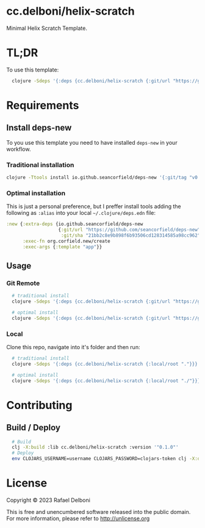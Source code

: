 # cc.delboni/helix-scratch

Minimal Helix Scratch Template.

# TL;DR
To use this template:
```bash
  clojure -Sdeps '{:deps {cc.delboni/helix-scratch {:git/url "https://github.com/rafaeldelboni/helix-scratch" :git/sha "8e4eb30" :git/tag "v0.1.1"}}}' -X:new :template cc.delboni/helix-scratch :name myusername/mycoolsite
```

# Requirements

## Install deps-new
To you use this template you need to have installed `deps-new` in your workflow.

### Traditional installation
```bash
clojure -Ttools install io.github.seancorfield/deps-new '{:git/tag "v0.4.13"}' :as new
```

### Optimal installation
This is just a personal preference, but I preffer install tools adding the following
as `:alias` into your local `~/.clojure/deps.edn` file:
```clojure
:new {:extra-deps {io.github.seancorfield/deps-new
                   {:git/url "https://github.com/seancorfield/deps-new"
                    :git/sha "21bb2c8e9b898f6b93506cd128314585a98cc962"}}
      :exec-fn org.corfield.new/create
      :exec-args {:template "app"}}
```

## Usage

### Git Remote
```bash
  # traditional install
  clojure -Sdeps '{:deps {cc.delboni/helix-scratch {:git/url "https://github.com/rafaeldelboni/helix-scratch" :git/sha "8e4eb30" :git/tag "v0.1.1"}}}' -Tnew create :template cc.delboni/helix-scratch :name myusername/mynewproject

  # optimal install
  clojure -Sdeps '{:deps {cc.delboni/helix-scratch {:git/url "https://github.com/rafaeldelboni/helix-scratch" :git/sha "8e4eb30" :git/tag "v0.1.1"}}}' -X:new :template cc.delboni/helix-scratch :name myusername/mycoolsite
```

### Local
Clone this repo, navigate into it's folder and then run:
```bash
  # traditional install
  clojure -Sdeps '{:deps {cc.delboni/helix-scratch {:local/root "."}}}' -Tnew create :template cc.delboni/helix-scratch :name myusername/mycoollib

  # optimal install
  clojure -Sdeps '{:deps {cc.delboni/helix-scratch {:local/root "./"}}}' -X:new :template cc.delboni/helix-scratch :name myusername/mycoolsite
```

# Contributing

## Build / Deploy

```bash
  # Build
  clj -X:build :lib cc.delboni/helix-scratch :version '"0.1.0"'
  # Deploy
  env CLOJARS_USERNAME=username CLOJARS_PASSWORD=clojars-token clj -X:deploy :lib delboni/helix-scratch :version '"0.1.0"'
```

# License

Copyright © 2023 Rafael Delboni

This is free and unencumbered software released into the public domain.
For more information, please refer to http://unlicense.org
